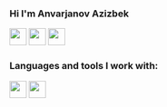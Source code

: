 ### Hi I'm Anvarjanov Azizbek
<a href="https://www.instagram.com/azzbek_anvarjanov/"><img src="https://www.pngkey.com/png/full/285-2850733_instagram-logo-instagram-icon-small-png.png" width="30px" /></a>
<a href="https://t.me/Dev_Coder_7"><img src="https://pngimg.com/uploads/telegram/telegram_PNG34.png" width="30px" /></a>
<a href="https://www.linkedin.com/in/azizbek-anvarjanov-106847233/"><img src="https://cdn-icons-png.flaticon.com/512/174/174857.png" width="30px" /></a>

###  Languages and tools I work with:
<code><img src="https://brandslogos.com/wp-content/uploads/thumbs/html5-logo-vector.svg" width="30px" /></code>
<code><img src="https://w7.pngwing.com/pngs/604/592/png-transparent-css3-cascading-style-sheets-logo-html-beautify-blue-angle-text-thumbnail.png" width="30px" /></code>

